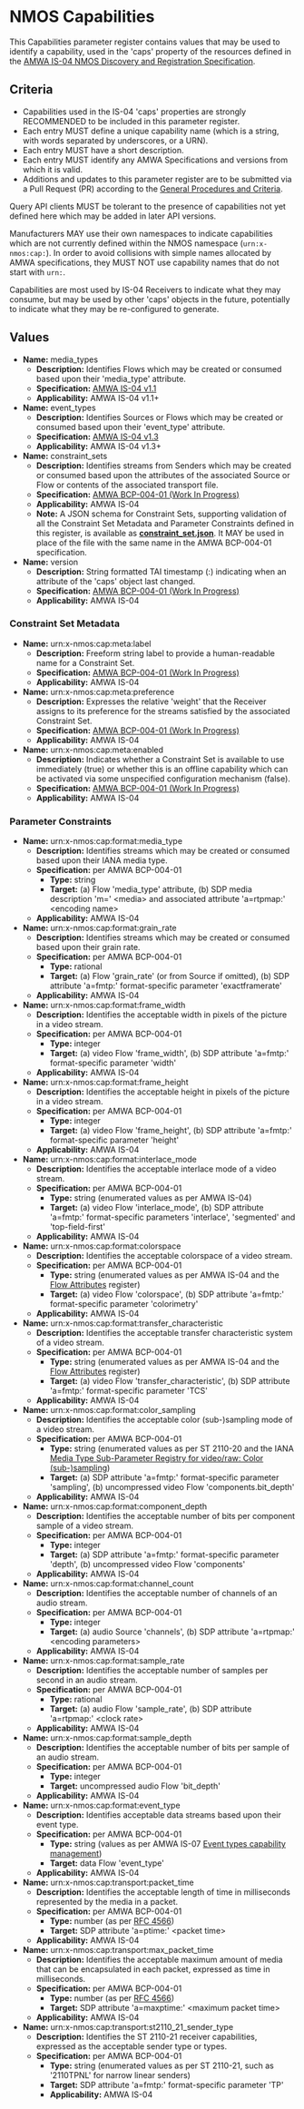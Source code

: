 # NMOS Capabilities

This Capabilities parameter register contains values that may be used to identify a capability, used in the 'caps' property of the resources defined in the [AMWA IS-04 NMOS Discovery and Registration Specification](https://github.com/AMWA-TV/nmos-discovery-registration).

## Criteria

- Capabilities used in the IS-04 'caps' properties are strongly RECOMMENDED to be included in this parameter register.
- Each entry MUST define a unique capability name (which is a string, with words separated by underscores, or a URN).
- Each entry MUST have a short description.
- Each entry MUST identify any AMWA Specifications and versions from which it is valid.
- Additions and updates to this parameter register are to be submitted via a Pull Request (PR) according to the [General Procedures and Criteria](../README.md#general-procedures-and-criteria).

Query API clients MUST be tolerant to the presence of capabilities not yet defined here which may be added in later API versions.

Manufacturers MAY use their own namespaces to indicate capabilities which are not currently defined within the NMOS namespace (`urn:x-nmos:cap:`). In order to avoid collisions with simple names allocated by AMWA specifications, they MUST NOT use capability names that do not start with `urn:`.

Capabilities are most used by IS-04 Receivers to indicate what they may consume, but may be used by other 'caps' objects in the future, potentially to indicate what they may be re-configured to generate.

## Values

- **Name:** media_types
  - **Description:** Identifies Flows which may be created or consumed based upon their 'media_type' attribute.
  - **Specification:** [AMWA IS-04 v1.1](https://github.com/AMWA-TV/nmos-discovery-registration/tree/v1.1.x)
  - **Applicability:** AMWA IS-04 v1.1+
- **Name:** event_types
  - **Description:** Identifies Sources or Flows which may be created or consumed based upon their 'event_type' attribute.
  - **Specification:** [AMWA IS-04 v1.3](https://github.com/AMWA-TV/nmos-discovery-registration/tree/v1.3-dev)
  - **Applicability:** AMWA IS-04 v1.3+
- **Name:** constraint_sets
  - **Description:** Identifies streams from Senders which may be created or consumed based upon the attributes of the associated Source or Flow or contents of the associated transport file.
  - **Specification:** [AMWA BCP-004-01 (Work In Progress)](https://github.com/AMWA-TV/nmos-receiver-capabilities/tree/v1.0-dev)
  - **Applicability:** AMWA IS-04
  - **Note:** A JSON schema for Constraint Sets, supporting validation of all the Constraint Set Metadata and Parameter Constraints defined in this register, is available as **[constraint_set.json](constraint_set.html)**.
    It MAY be used in place of the file with the same name in the AMWA BCP-004-01 specification.
- **Name:** version
  - **Description:** String formatted TAI timestamp (<seconds>:<nanoseconds>) indicating when an attribute of the 'caps' object last changed.
  - **Specification:** [AMWA BCP-004-01 (Work In Progress)](https://github.com/AMWA-TV/nmos-receiver-capabilities/tree/v1.0-dev)
  - **Applicability:** AMWA IS-04

### Constraint Set Metadata

- **Name:** urn:x-nmos:cap:meta:label
  - **Description:** Freeform string label to provide a human-readable name for a Constraint Set.
  - **Specification:** [AMWA BCP-004-01 (Work In Progress)](https://github.com/AMWA-TV/nmos-receiver-capabilities/tree/v1.0-dev)
  - **Applicability:** AMWA IS-04
- **Name:** urn:x-nmos:cap:meta:preference
  - **Description:** Expresses the relative 'weight' that the Receiver assigns to its preference for the streams satisfied by the associated Constraint Set.
  - **Specification:** [AMWA BCP-004-01 (Work In Progress)](https://github.com/AMWA-TV/nmos-receiver-capabilities/tree/v1.0-dev)
  - **Applicability:** AMWA IS-04
- **Name:** urn:x-nmos:cap:meta:enabled
  - **Description:** Indicates whether a Constraint Set is available to use immediately (true) or whether this is an offline capability which can be activated via some unspecified configuration mechanism (false).
  - **Specification:** [AMWA BCP-004-01 (Work In Progress)](https://github.com/AMWA-TV/nmos-receiver-capabilities/tree/v1.0-dev)
  - **Applicability:** AMWA IS-04

### Parameter Constraints

- **Name:** urn:x-nmos:cap:format:media_type
  - **Description:** Identifies streams which may be created or consumed based upon their IANA media type.
  - **Specification:** per AMWA BCP-004-01
    - **Type:** string
    - **Target:** (a) Flow 'media_type' attribute, (b) SDP media description 'm=' \<media\> and associated attribute 'a=rtpmap:' \<encoding name\>
  - **Applicability:** AMWA IS-04
- **Name:** urn:x-nmos:cap:format:grain_rate
  - **Description:** Identifies streams which may be created or consumed based upon their grain rate.
  - **Specification:** per AMWA BCP-004-01
    - **Type:** rational
    - **Target:** (a) Flow 'grain_rate' (or from Source if omitted), (b) SDP attribute 'a=fmtp:' format-specific parameter 'exactframerate'
  - **Applicability:** AMWA IS-04
- **Name:** urn:x-nmos:cap:format:frame_width
  - **Description:** Identifies the acceptable width in pixels of the picture in a video stream.
  - **Specification:** per AMWA BCP-004-01
    - **Type:** integer
    - **Target:** (a) video Flow 'frame_width', (b) SDP attribute 'a=fmtp:' format-specific parameter 'width'
  - **Applicability:** AMWA IS-04
- **Name:** urn:x-nmos:cap:format:frame_height
  - **Description:** Identifies the acceptable height in pixels of the picture in a video stream.
  - **Specification:** per AMWA BCP-004-01
    - **Type:** integer
    - **Target:** (a) video Flow 'frame_height', (b) SDP attribute 'a=fmtp:' format-specific parameter 'height'
  - **Applicability:** AMWA IS-04
- **Name:** urn:x-nmos:cap:format:interlace_mode
  - **Description:** Identifies the acceptable interlace mode of a video stream.
  - **Specification:** per AMWA BCP-004-01
    - **Type:** string (enumerated values as per AMWA IS-04)
    - **Target:** (a) video Flow 'interlace_mode', (b) SDP attribute 'a=fmtp:' format-specific parameters 'interlace', 'segmented' and 'top-field-first'
  - **Applicability:** AMWA IS-04
- **Name:** urn:x-nmos:cap:format:colorspace
  - **Description:** Identifies the acceptable colorspace of a video stream.
  - **Specification:** per AMWA BCP-004-01
    - **Type:** string (enumerated values as per AMWA IS-04 and the [Flow Attributes](../flow-attributes/README.md) register)
    - **Target:** (a) video Flow 'colorspace', (b) SDP attribute 'a=fmtp:' format-specific parameter 'colorimetry'
  - **Applicability:** AMWA IS-04
- **Name:** urn:x-nmos:cap:format:transfer_characteristic
  - **Description:** Identifies the acceptable transfer characteristic system of a video stream.
  - **Specification:** per AMWA BCP-004-01
    - **Type:** string (enumerated values as per AMWA IS-04 and the [Flow Attributes](../flow-attributes/README.md) register)
    - **Target:** (a) video Flow 'transfer_characteristic', (b) SDP attribute 'a=fmtp:' format-specific parameter 'TCS'
  - **Applicability:** AMWA IS-04
- **Name:** urn:x-nmos:cap:format:color_sampling
  - **Description:** Identifies the acceptable color (sub-)sampling mode of a video stream.
  - **Specification:** per AMWA BCP-004-01
    - **Type:** string (enumerated values as per ST 2110-20 and the IANA [Media Type Sub-Parameter Registry for video/raw: Color (sub-)sampling][color-sampling])
    - **Target:** (a) SDP attribute 'a=fmtp:' format-specific parameter 'sampling', (b) uncompressed video Flow 'components.bit_depth'
  - **Applicability:** AMWA IS-04
- **Name:** urn:x-nmos:cap:format:component_depth
  - **Description:** Identifies the acceptable number of bits per component sample of a video stream.
  - **Specification:** per AMWA BCP-004-01
    - **Type:** integer
    - **Target:** (a) SDP attribute 'a=fmtp:' format-specific parameter 'depth', (b) uncompressed video Flow 'components'
  - **Applicability:** AMWA IS-04
- **Name:** urn:x-nmos:cap:format:channel_count
  - **Description:** Identifies the acceptable number of channels of an audio stream.
  - **Specification:** per AMWA BCP-004-01
    - **Type:** integer
    - **Target:** (a) audio Source 'channels', (b) SDP attribute 'a=rtpmap:' \<encoding parameters\>
  - **Applicability:** AMWA IS-04
- **Name:** urn:x-nmos:cap:format:sample_rate
  - **Description:** Identifies the acceptable number of samples per second in an audio stream.
  - **Specification:** per AMWA BCP-004-01
    - **Type:** rational
    - **Target:** (a) audio Flow 'sample_rate', (b) SDP attribute 'a=rtpmap:' \<clock rate\>
  - **Applicability:** AMWA IS-04
- **Name:** urn:x-nmos:cap:format:sample_depth
  - **Description:** Identifies the acceptable number of bits per sample of an audio stream.
  - **Specification:** per AMWA BCP-004-01
    - **Type:** integer
    - **Target:** uncompressed audio Flow 'bit_depth'
  - **Applicability:** AMWA IS-04
- **Name:** urn:x-nmos:cap:format:event_type
  - **Description:** Identifies acceptable data streams based upon their event type.
  - **Specification:** per AMWA BCP-004-01
    - **Type:** string (values as per AMWA IS-07 [Event types capability management](https://github.com/AMWA-TV/nmos-event-tally/blob/v1.0.1/docs/3.0._Event_types.md#event-types-capability-management))
    - **Target:** data Flow 'event_type'
  - **Applicability:** AMWA IS-04
- **Name:** urn:x-nmos:cap:transport:packet_time
  - **Description:** Identifies the acceptable length of time in milliseconds represented by the media in a packet.
  - **Specification:** per AMWA BCP-004-01
    - **Type:** number (as per [RFC 4566][RFC-4566])
    - **Target:** SDP attribute 'a=ptime:' \<packet time\>
  - **Applicability:** AMWA IS-04
- **Name:** urn:x-nmos:cap:transport:max_packet_time
  - **Description:** Identifies the acceptable maximum amount of media that can be encapsulated in each packet, expressed as time in milliseconds.
  - **Specification:** per AMWA BCP-004-01
    - **Type:** number (as per [RFC 4566][RFC-4566])
    - **Target:** SDP attribute 'a=maxptime:' \<maximum packet time\>
  - **Applicability:** AMWA IS-04
- **Name:** urn:x-nmos:cap:transport:st2110_21_sender_type
  - **Description:** Identifies the ST 2110-21 receiver capabilities, expressed as the acceptable sender type or types.
  - **Specification:** per AMWA BCP-004-01
    - **Type:** string (enumerated values as per ST 2110-21, such as '2110TPNL' for narrow linear senders)
    - **Target:** SDP attribute 'a=fmtp:' format-specific parameter 'TP'
    - **Applicability:** AMWA IS-04

[RFC-4566]: https://tools.ietf.org/html/rfc4566 "SDP: Session Description Protocol"
[color-sampling]: https://www.iana.org/assignments/media-type-sub-parameters/media-type-sub-parameters.xhtml#media-type-sub-parameters-15 "Media Type Sub-Parameter Registry for video/raw: Color (sub-)sampling"
